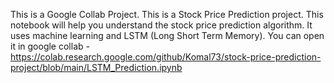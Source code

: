 This is a Google Collab Project.
This is a Stock Price Prediction project.
This notebook will help you understand the stock price prediction algorithm.
It uses machine learning and LSTM (Long Short Term Memory).
You can open it in google collab - https://colab.research.google.com/github/Komal73/stock-price-prediction-project/blob/main/LSTM_Prediction.ipynb

